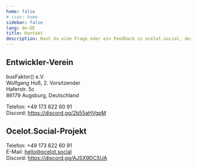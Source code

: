```yaml
---
home: false
# icon: home
sidebar: false
lang: de-DE
title: Kontakt
description: Hast du eine Frage oder ein Feedback zu ocelot.social, der freien Open-Source-Software für soziale Netzwerke jeder Größe? Kontaktiere uns gerne!
---
```


## Entwickler-Verein

busFaktor() e.V.  
Wolfgang Huß, 2. Vorsitzender  
Haferstr. 5c  
86179 Augsburg, Deutschland

Telefon: +49 173 622 60 91  
Discord: <https://discord.gg/2b55aHVgpM>

## Ocelot.Social-Projekt

Telefon: +49 173 622 60 91  
E-Mail: <hello@ocelot.social>  
Discord: <https://discord.gg/AJSX9DCSUA>  
